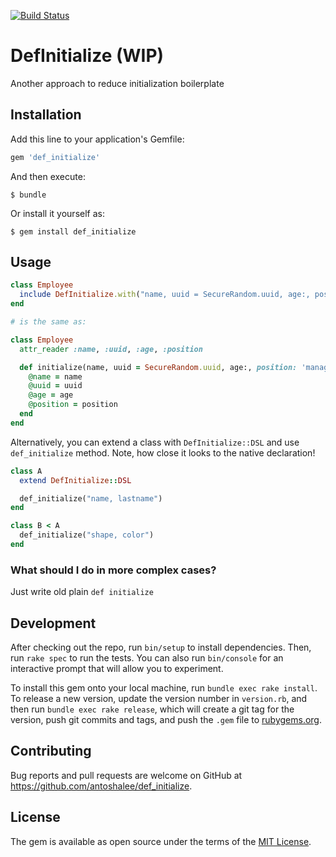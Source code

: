 [![Build Status](https://travis-ci.org/antoshalee/def_initialize.svg?branch=master)](https://travis-ci.org/antoshalee/def_initialize)

# DefInitialize (WIP)

Another approach to reduce initialization boilerplate


## Installation

Add this line to your application's Gemfile:

```ruby
gem 'def_initialize'
```

And then execute:

    $ bundle

Or install it yourself as:

    $ gem install def_initialize

## Usage

```ruby
class Employee
  include DefInitialize.with("name, uuid = SecureRandom.uuid, age:, position: 'manager'")
end

# is the same as:

class Employee
  attr_reader :name, :uuid, :age, :position

  def initialize(name, uuid = SecureRandom.uuid, age:, position: 'manager')
    @name = name
    @uuid = uuid
    @age = age
    @position = position
  end
end
```

Alternatively, you can extend a class with `DefInitialize::DSL` and use `def_initialize` method. Note, how close it looks to the native declaration!

```ruby
class A
  extend DefInitialize::DSL

  def_initialize("name, lastname")
end

class B < A
  def_initialize("shape, color")
end
```

### What should I do in more complex cases?

Just write old plain `def initialize`


## Development

After checking out the repo, run `bin/setup` to install dependencies. Then, run `rake spec` to run the tests. You can also run `bin/console` for an interactive prompt that will allow you to experiment.

To install this gem onto your local machine, run `bundle exec rake install`. To release a new version, update the version number in `version.rb`, and then run `bundle exec rake release`, which will create a git tag for the version, push git commits and tags, and push the `.gem` file to [rubygems.org](https://rubygems.org).

## Contributing

Bug reports and pull requests are welcome on GitHub at https://github.com/antoshalee/def_initialize.

## License

The gem is available as open source under the terms of the [MIT License](https://opensource.org/licenses/MIT).
